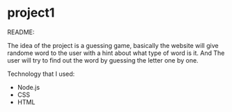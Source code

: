 # project1


README:

The idea of the project is a guessing game, basically the website will give randome word to the user with a hint about what type of word is it. And The user will try to find out the word  by guessing the letter one by one.


Technology that I used:



- Node.js
- CSS
- HTML